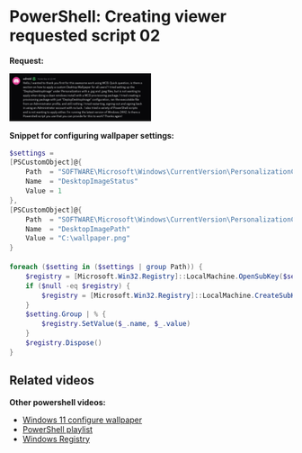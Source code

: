 # PowerShell: Creating viewer requested script 02

<b>Request:</b>

<img src="img/request1.png" width=50% height=50%>

<b>Snippet for configuring wallpaper settings:</b>

```powershell
$settings =
[PSCustomObject]@{
    Path  = "SOFTWARE\Microsoft\Windows\CurrentVersion\PersonalizationCSP"
    Name  = "DesktopImageStatus"
    Value = 1
},
[PSCustomObject]@{
    Path  = "SOFTWARE\Microsoft\Windows\CurrentVersion\PersonalizationCSP"
    Name  = "DesktopImagePath"
    Value = "C:\wallpaper.png"
}

foreach ($setting in ($settings | group Path)) {
    $registry = [Microsoft.Win32.Registry]::LocalMachine.OpenSubKey($setting.Name, $true)
    if ($null -eq $registry) {
        $registry = [Microsoft.Win32.Registry]::LocalMachine.CreateSubKey($setting.Name, $true)
    }
    $setting.Group | % {
        $registry.SetValue($_.name, $_.value)
    }
    $registry.Dispose()
}
```

## Related videos

<b>Other powershell videos:</b>

* [Windows 11 configure wallpaper](https://youtu.be/DUsvqjA691Q)
* [PowerShell playlist](https://www.youtube.com/playlist?list=PLVncjTDMNQ4RDyVzbV0_kpXCScTMgUw_A)
* [Windows Registry](https://www.youtube.com/playlist?list=PLVncjTDMNQ4TZrwwuYuZBZhpjs6YWw7sQ)
